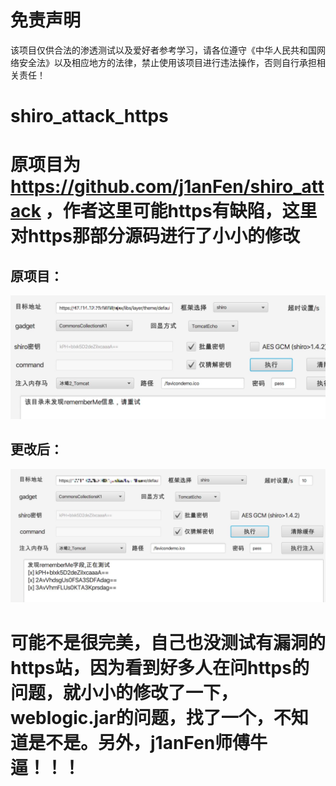 # 免责声明
该项目仅供合法的渗透测试以及爱好者参考学习，请各位遵守《中华人民共和国网络安全法》以及相应地方的法律，禁止使用该项目进行违法操作，否则自行承担相关责任！

# shiro_attack_https
# 原项目为 https://github.com/j1anFen/shiro_attack ，作者这里可能https有缺陷，这里对https那部分源码进行了小小的修改


## 原项目：
![Image text](https://github.com/f0ng/shiro_attack_https/blob/main/5A4BD1CF-0799-47A8-8BA0-B504246D3CB5.png?raw=true)


## 更改后：
![Image text](https://github.com/f0ng/shiro_attack_https/blob/main/FAF45F96-BCCB-4FA5-A3C1-B96FF4AF9856.png?raw=true)

# 可能不是很完美，自己也没测试有漏洞的https站，因为看到好多人在问https的问题，就小小的修改了一下，weblogic.jar的问题，找了一个，不知道是不是。另外，j1anFen师傅牛逼！！！
